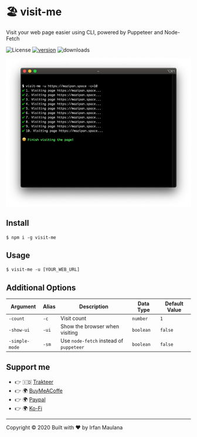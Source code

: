 # 🏖 visit-me

Visit your web page easier using CLI, powered by Puppeteer and Node-Fetch

![License](https://img.shields.io/github/license/mazipan/visit-me.svg?maxAge=3600) [![version](https://img.shields.io/npm/v/visit-me.svg?maxAge=60)](https://www.npmjs.com/package/visit-me) ![downloads](https://img.shields.io/npm/dt/visit-me.svg?maxAge=3600)

![Visit Me Command](screenshoot.png)

## Install

```
$ npm i -g visit-me
```

## Usage

```
$ visit-me -u [YOUR_WEB_URL]
```

## Additional Options

| Argument       | Alias | Description                             | Data Type | Default Value |
| -------------- | ----- | --------------------------------------- | --------- | ------------- |
| `-count`       | `-c`  | Visit count                             | `number`  | `1`           |
| `-show-ui`     | `-ui` | Show the browser when visiting          | `boolean` | `false`       |
| `-simple-mode` | `-sm` | Use `node-fetch` instead of `puppeteer` | `boolean` | `false`       |

## Support me

- 👉 🇮🇩 [Trakteer](https://trakteer.id/mazipan?utm_source=github)
- 👉 🌍 [BuyMeACoffe](https://www.buymeacoffee.com/mazipan?utm_source=github)
- 👉 🌍 [Paypal](https://www.paypal.me/mazipan?utm_source=github)
- 👉 🌍 [Ko-Fi](https://ko-fi.com/mazipan)

---

Copyright © 2020 Built with ❤️ by Irfan Maulana
